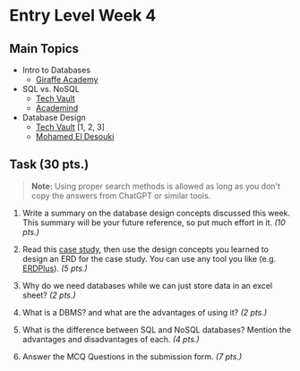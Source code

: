 # Entry Level Week 4

## Main Topics

* Intro to Databases
    - [Giraffe Academy](https://www.youtube.com/watch?v=_Q07-8e3UbI)
* SQL vs. NoSQL
    - [Tech Vault](https://www.youtube.com/watch?v=eng2ZX78Oiw)
    - [Academind](https://www.youtube.com/watch?v=ZS_kXvOeQ5Y)
* Database Design
    - [Tech Vault](https://www.youtube.com/playlist?list=PLE8kQVoC67Py5LnCUHp_wp2uzbaBZWSmx) [1, 2, 3]
    - [Mohamed El Desouki](https://www.youtube.com/playlist?list=PLNE3WjwctlOwUsx6uULdQ3AU_JAudVy1i)

## Task (30 pts.)

> **Note:** Using proper search methods is allowed as long as you don't copy the answers from ChatGPT or similar tools.

1. Write a summary on the database design concepts discussed this week. This summary will be your future reference, so put much effort in it. _(10 pts.)_

2. Read this [case study](https://drive.google.com/file/d/1DWNpveDlPPS0lBZ_bD88ayIma7XLVFQ4/view), then use the design concepts you learned to design an ERD for the case study. You can use any tool you like (e.g. [ERDPlus](https://erdplus.com/)). _(5 pts.)_

3. Why do we need databases while we can just store data in an excel sheet? _(2 pts.)_

4. What is a DBMS? and what are the advantages of using it? _(2 pts.)_

5. What is the difference between SQL and NoSQL databases? Mention the advantages and disadvantages of each. _(4 pts.)_

6. Answer the MCQ Questions in the submission form. _(7 pts.)_